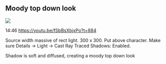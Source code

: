 
## Moody top down look

![](https://i.imgur.com/zdB7cMk.png)


14:46 https://youtu.be/fSbBsXbjxPo?t=884

Source width massive of rect light. 300 x 300. Put above character. Make sure Details -> Light -> Cast Ray Traced Shadows: Enabled.

Shadow is soft and diffused, creating a moody top down look